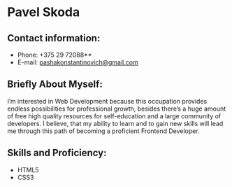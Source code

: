 # Pavel Skoda
## Contact information:
* Phone: +375 29 72088**
* E-mail: pashakonstantinovich@gmail.com
## Briefly About Myself:
I’m interested in Web Development because this occupation provides endless possibilities for professional growth,
besides there’s a huge amount of free high quality resources for self-education and a large community of developers.
I believe, that my ability to learn and to gain new skills will lead me through this path of becoming a proficient Frontend Developer.
## Skills and Proficiency:
- HTML5
- CSS3
